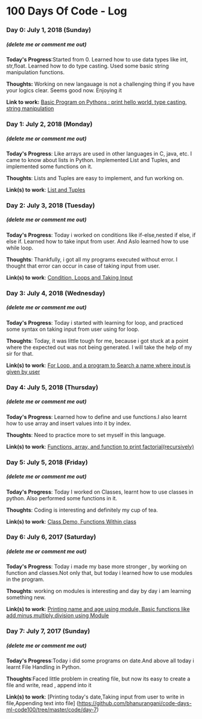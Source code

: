 # 100 Days Of Code - Log

### Day 0: July 1, 2018 (Sunday)
##### (delete me or comment me out)

**Today's Progress**:Started from 0. Learned how to use data types like int, str,float. Learned how to do type casting. Used some basic string manipulation  functions.

**Thoughts:** Working on new langauage is not a challenging thing if you have your logics clear. Seems good now. Enjoying it

**Link to work:** [Basic Program on Pythons : print hello world, type casting, string manipulation](https://github.com/bhanurangani/code-days-ml-code100/tree/master/code/day-0)

### Day 1: July 2, 2018 (Monday)
##### (delete me or comment me out)

**Today's Progress**: Like arrays are used in other languages in C, java, etc. I came to know about lists in Python. Implemented List and Tuples, and implemented some functions on it.

**Thoughts**: Lists and Tuples are easy to implement, and fun working on.

**Link(s) to work**: [List and Tuples](https://github.com/bhanurangani/code-days-ml-code100/tree/master/code/day-1)

### Day 2: July 3, 2018 (Tuesday)
##### (delete me or comment me out)

**Today's Progress**: Today i worked on conditions like if-else,nested if else, if else if. Learned how to take input from user. And Aslo learned how to use while loop.

**Thoughts**: Thankfully, i got all my programs executed without error. I thought that error can occur in case of taking input from user.

**Link(s) to work**: [Condition, Loops and Taking Input](https://github.com/bhanurangani/code-days-ml-code100/tree/master/code/day-2)

### Day 3: July 4, 2018 (Wednesday)
##### (delete me or comment me out)

**Today's Progress**: Today i started with learning for loop, and practiced some syntax on taking input from user using for loop.

**Thoughts**: Today, it was little tough for me, because i got stuck at a point where the expected out was not being generated. I will take the help of my sir for that.

**Link(s) to work**: [For Loop, and a program to Search a name where input is given by user](https://github.com/bhanurangani/code-days-ml-code100/tree/master/code/day-3)

### Day 4: July 5, 2018 (Thursday)
##### (delete me or comment me out)

**Today's Progress**: Learned how to define and use functions.I also learnt how to use array and insert values into it by index.

**Thoughts**: Need to practice more to set myself in this language.

**Link(s) to work**: [Functions, array, and function to print factorial(recursively)](https://github.com/bhanurangani/code-days-ml-code100/tree/master/code/day-4)

### Day 5: July 5, 2018 (Friday)
##### (delete me or comment me out)

**Today's Progress**: Today I worked on Classes, learnt how to use classes in python. Also performed some functions in it.

**Thoughts**: Coding is interesting and definitely my cup of tea.

**Link(s) to work**: [Class Demo, Functions Within class](https://github.com/bhanurangani/code-days-ml-code100/tree/master/code/day-5)

### Day 6: July 6, 2017 (Saturday)
##### (delete me or comment me out)

**Today's Progress**: Today i made my base more stronger , by working on function and classes.Not only that, but today i learned how to use modules in the program.

**Thoughts**: working on modules is interesting and day by day i am learning something new.

**Link(s) to work**: [Printing name and age using module, Basic functions like add,minus,multiply,division using Module](https://github.com/bhanurangani/code-days-ml-code100/tree/master/code/day-6)

### Day 7: July 7, 2017 (Sunday)
##### (delete me or comment me out)

**Today's Progress**:Today i did some programs on date.And above all today i learnt File Handling in Python.

**Thoughts**:Faced little problem in creating file, but now its easy to create a file and write, read , append into it

**Link(s) to work**: [Printing today's date,Taking input from user to write in file,Appending text into file] (https://github.com/bhanurangani/code-days-ml-code100/tree/master/code/day-7)
